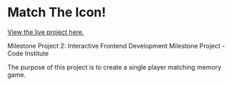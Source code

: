 <h1>Match The Icon!</h1>

[View the live project here.](https://birchm93.github.io/Project2/)

Milestone Project 2: Interactive Frontend Development Milestone Project  - Code Institute

The purpose of this project is to create a single player matching memory game.
